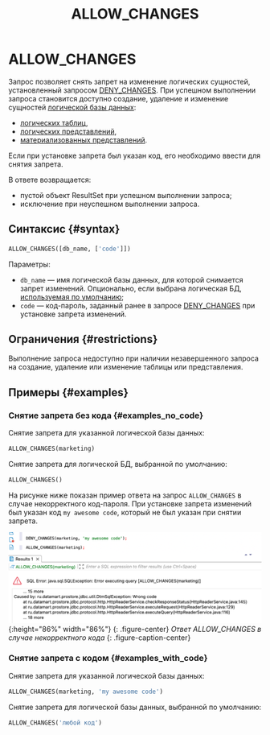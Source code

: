 ﻿---
layout: default
title: ALLOW_CHANGES
nav_order: 1
parent: Запросы SQL+
grand_parent: Справочная информация
has_children: false
has_toc: false
---

# ALLOW_CHANGES

Запрос позволяет снять запрет на изменение логических сущностей, установленный запросом 
[DENY_CHANGES](../DENY_CHANGES/DENY_CHANGES.md). При успешном выполнении запроса становится доступно создание, 
удаление и изменение сущностей 
[логической базы данных](../../../overview/main_concepts/logical_db/logical_db.md):
* [логических таблиц](../../../overview/main_concepts/logical_table/logical_table.md),
* [логических представлений](../../../overview/main_concepts/logical_view/logical_view.md),
* [материализованных представлений](../../../overview/main_concepts/materialized_view/materialized_view.md). 

Если при установке запрета был указан код, его необходимо ввести для снятия запрета.

В ответе возвращается:
* пустой объект ResultSet при успешном выполнении запроса;
* исключение при неуспешном выполнении запроса.

## Синтаксис {#syntax}

```sql
ALLOW_CHANGES([db_name, ['code']])
```

Параметры:
* `db_name` — имя логической базы данных, для которой снимается запрет изменений. Опционально, если выбрана 
  логическая БД, [используемая по умолчанию](../../../working_with_system/other_features/default_db_set-up/default_db_set-up.md);
* `code` — код-пароль, заданный ранее в запросе [DENY_CHANGES](../DENY_CHANGES/DENY_CHANGES.md) при установке запрета 
  изменений.

## Ограничения {#restrictions}

Выполнение запроса недоступно при наличии незавершенного запроса на создание, удаление или изменение таблицы или 
представления.

## Примеры {#examples}

### Снятие запрета без кода {#examples_no_code}

Снятие запрета для указанной логической базы данных:

```sql
ALLOW_CHANGES(marketing)
```

Снятие запрета для логической БД, выбранной по умолчанию:

```sql
ALLOW_CHANGES()
```

На рисунке ниже показан пример ответа на запрос `ALLOW_CHANGES` в случае некорректного код-пароля. При установке запрета
изменений был указан код `my awesome code`, который не был указан при снятии запрета.

![](allow_changes_with_wrong_code.png){:height="86%" width="86%"}
{: .figure-center}
*Ответ ALLOW_CHANGES в случае некорректного кода*
{: .figure-caption-center}

### Снятие запрета с кодом {#examples_with_code}

Снятие запрета для указанной логической базы данных:

```sql
ALLOW_CHANGES(marketing, 'my awesome code')
```

Снятие запрета для логической базы данных, выбранной по умолчанию:

```sql
ALLOW_CHANGES('любой код')
```